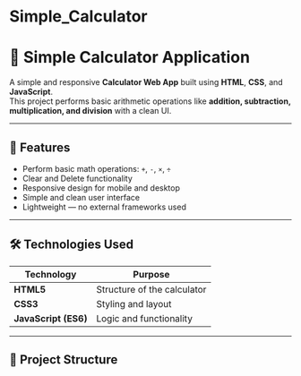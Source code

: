 # Simple_Calculator
# 🧮 Simple Calculator Application

A simple and responsive **Calculator Web App** built using **HTML**, **CSS**, and **JavaScript**.  
This project performs basic arithmetic operations like **addition, subtraction, multiplication, and division** with a clean UI.

---

## 🚀 Features

- Perform basic math operations: `+`, `-`, `×`, `÷`
- Clear and Delete functionality
- Responsive design for mobile and desktop
- Simple and clean user interface
- Lightweight — no external frameworks used

---

## 🛠️ Technologies Used

| Technology | Purpose |
|-------------|----------|
| **HTML5** | Structure of the calculator |
| **CSS3** | Styling and layout |
| **JavaScript (ES6)** | Logic and functionality |

---

## 📁 Project Structure

